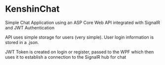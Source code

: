 # KenshinChat

Simple Chat Application using an ASP Core Web API integrated with SignalR and JWT Authentication

API uses simple storage for users (very simple).
User login information is stored in a .json.

JWT Token is created on login or register, passed to the WPF which then uses it to establish a connection to the SignalR hub for chat
